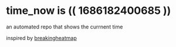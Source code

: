 # time_now is (( 1686182400685 ))

an automated repo that shows the currnent time

inspired by [breakingheatmap](https://github.com/breakingheatmap/breakingheatmap)